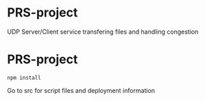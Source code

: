 # PRS-project
UDP Server/Client service transfering files and handling congestion 
# PRS-project
```
npm install
```
Go to src for script files and deployment information